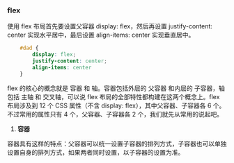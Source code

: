 ### flex

使用 flex 布局首先要设置父容器 display: flex，然后再设置 justify-content: center 实现水平居中，最后设置 align-items: center 实现垂直居中。

```css
    #dad {
        display: flex;
        justify-content: center;
        align-items: center
    }
```

flex 的核心的概念就是 容器 和 轴。容器包括外层的 父容器 和内层的 子容器，轴包括 主轴 和 交叉轴，可以说 flex 布局的全部特性都构建在这两个概念上。flex 布局涉及到 12 个 CSS 属性（不含 display: flex），其中父容器、子容器各 6 个。不过常用的属性只有 4 个，父容器、子容器各 2 个，我们就先从常用的说起吧。

1. **容器**

容器具有这样的特点：父容器可以统一设置子容器的排列方式，子容器也可以单独设置自身的排列方式，如果两者同时设置，以子容器的设置为准。